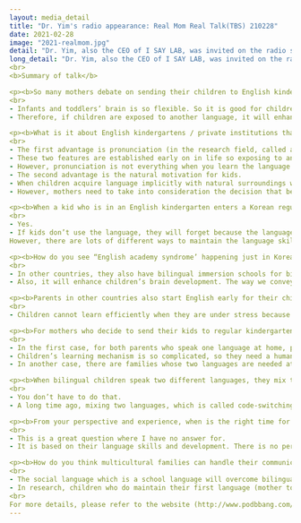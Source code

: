 ```yaml
---
layout: media_detail
title: "Dr. Yim's radio appearance: Real Mom Real Talk(TBS) 210228"
date: 2021-02-28
image: "2021-realmom.jpg"
detail: "Dr. Yim, also the CEO of I SAY LAB, was invited on the radio show, tbs eFM 'Real Mom Real Talk'again and answered several questions for the new semester."
long_detail: "Dr. Yim, also the CEO of I SAY LAB, was invited on the radio show, tbs eFM 'Real Mom Real Talk'again and answered several questions for the new semester."
<br>
<b>Summary of talk</b>

<p><b>So many mothers debate on sending their children to English kindergartens about a year prior to elementary school (so around age 6). Why is this so?</b>
<br>
- Infants and toddlers’ brain is so flexible. So it is good for children to experience a good amount of input early on and it also applies to language experience as well. 
- Therefore, if children are exposed to another language, it will enhance children’s not only their language skills but also their brain activity. So this is the reason why parents want to send their children to English immersion schools early on.</p>

<p><b>What is it about English kindergartens / private institutions that attract so many mothers?</b>
<br>
- The first advantage is pronunciation (in the research field, called articulation) and auditory hearing skills to perceive a sound. 
- These two features are established early on in life so exposing to another language early enough will shape the ability to pronounce a sound like a native speaker. 
- However, pronunciation is not everything when you learn the language.
- The second advantage is the natural motivation for kids. 
- When children acquire language implicitly with natural surroundings with high motivation, they feel happy and fun, also they will efficiently learn English. 
- However, mothers need to take into consideration the decision that because children will learn only at their developmental level.</p>

<p><b>When a kid who is in an English kindergarten enters a Korean regular elementary school, does the language deteriorate? If so, how the kid retain it?</b>
<br>
- Yes.
- If kids don’t use the language, they will forget because the language is needs-based. 
However, there are lots of different ways to maintain the language skills such as reading books, watching TV, English cartoons, and listening to a radio so they can gradually expose English in a natural way.</p>

<p><b>How do you see “English academy syndrome’ happening just in Korea?</b>
<br>
- In other countries, they also have bilingual immersion schools for bilingual education which is a good thing. If a child is exposed to a rich language environment, the child will have a richer experience in many different perspectives such as cognitive, emotional, and cultural. 
- Also, it will enhance children’s brain development. The way we convey the teaching method to our kids will matter.</p>

<p><b>Parents in other countries also start English early for their children but the stress levels and entrance procedures aren’t as complicated. How do you see stressful situations affect children when they are under lots of competition?</b>
<br>
- Children cannot learn efficiently when they are under stress because their brain will not activate well enough. Even though they will eventually learn something, it will not be an optimal situation where their brain is well activated and motivated.</p>

<p><b>For mothers who decide to send their kids to regular kindergartens, how can they start introducing English at home? (Even if the mothers aren’t native English speakers?)</b>
<br>
- In the first case, for both parents who speak one language at home, parents should give the best linguistic input which is their mother tongue to their child. However, once the child can understand and speak around two to three-word level, then parents may let them watch English TV, or read listen to English, books, or materials. 
- Children’s learning mechanism is so complicated, so they need a human being to interact with others. They learn language because they have communication intent. Once they start to build a foundation to communicate with others in a language, they have the capability to accept another linguistic input which is the second language 
- In another case, there are families whose two languages are needed at home such as simultaneous bilingual children case, children will be exposed to two different languages at the same time. It means children don’t need to build first and add another on the top.</p>

<p><b>When bilingual children speak two different languages, they mix two languages in one sentence. How can parents help their kids to speak full sentences in one language?</b>
<br>
- You don’t have to do that. 
- A long time ago, mixing two languages, which is called code-switching was considered bad. However, research has found that code-switching is pragmatic skills which means children do mix and match when they know their communicative partner does understand both languages.</p>

<p><b>From your perspective and experience, when is the right time for young kids to start learning a new language?</b>
<br>
- This is a great question where I have no answer for. 
- It is based on their language skills and development. There is no perfect level of language.</p>

<p><b>How do you think multicultural families can handle their communication problems?</b>
<br>
- The social language which is a school language will overcome bilingual children’s first language. 
- In research, children who do maintain their first language (mother tongue) have way better frontal lobe activation. Also, this is helpful not only for emotional but also academic.</p>
<br>
For more details, please refer to the website (http://www.podbbang.com/ch/1768658)"
---
```


